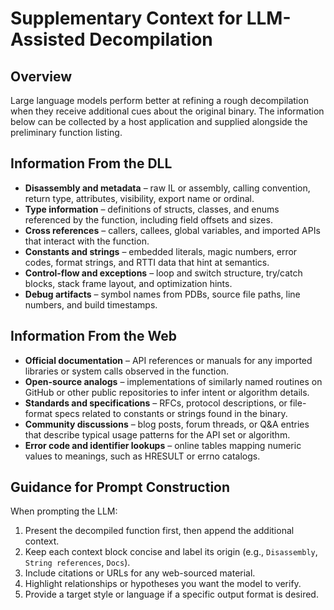 # Supplementary Context for LLM-Assisted Decompilation

## Overview
Large language models perform better at refining a rough decompilation when they receive
additional cues about the original binary.  The information below can be collected by a
host application and supplied alongside the preliminary function listing.

## Information From the DLL
- **Disassembly and metadata** – raw IL or assembly, calling convention, return type,
  attributes, visibility, export name or ordinal.
- **Type information** – definitions of structs, classes, and enums referenced by the
  function, including field offsets and sizes.
- **Cross references** – callers, callees, global variables, and imported APIs that
  interact with the function.
- **Constants and strings** – embedded literals, magic numbers, error codes, format
  strings, and RTTI data that hint at semantics.
- **Control-flow and exceptions** – loop and switch structure, try/catch blocks,
  stack frame layout, and optimization hints.
- **Debug artifacts** – symbol names from PDBs, source file paths, line numbers, and
  build timestamps.

## Information From the Web
- **Official documentation** – API references or manuals for any imported libraries or
  system calls observed in the function.
- **Open-source analogs** – implementations of similarly named routines on GitHub or
  other public repositories to infer intent or algorithm details.
- **Standards and specifications** – RFCs, protocol descriptions, or file-format specs
  related to constants or strings found in the binary.
- **Community discussions** – blog posts, forum threads, or Q&A entries that describe
  typical usage patterns for the API set or algorithm.
- **Error code and identifier lookups** – online tables mapping numeric values to
  meanings, such as HRESULT or errno catalogs.

## Guidance for Prompt Construction
When prompting the LLM:
1. Present the decompiled function first, then append the additional context.
2. Keep each context block concise and label its origin (e.g., `Disassembly`,
   `String references`, `Docs`).
3. Include citations or URLs for any web-sourced material.
4. Highlight relationships or hypotheses you want the model to verify.
5. Provide a target style or language if a specific output format is desired.

